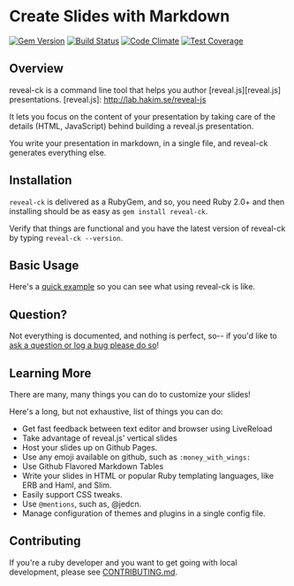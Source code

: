 # Create Slides with Markdown

[![Gem Version](https://badge.fury.io/rb/reveal-ck.svg)](http://badge.fury.io/rb/reveal-ck)
[![Build Status](https://travis-ci.org/jedcn/reveal-ck.svg)](https://travis-ci.org/jedcn/reveal-ck)
[![Code Climate](https://codeclimate.com/github/jedcn/reveal-ck/badges/gpa.svg)](https://codeclimate.com/github/jedcn/reveal-ck)
[![Test Coverage](https://codeclimate.com/github/jedcn/reveal-ck/badges/coverage.svg)](https://codeclimate.com/github/jedcn/reveal-ck)

## Overview

reveal-ck is a command line tool that helps you author
[reveal.js][reveal.js] presentations.
[reveal.js]: http://lab.hakim.se/reveal-js

It lets you focus on the content of your presentation by taking care
of the details (HTML, JavaScript) behind building a reveal.js
presentation.

You write your presentation in markdown, in a single file, and
reveal-ck generates everything else.

## Installation

`reveal-ck` is delivered as a RubyGem, and so, you need Ruby 2.0+ and
then installing should be as easy as `gem install reveal-ck`.

Verify that things are functional and you have the latest version of
reveal-ck by typing `reveal-ck --version`.

## Basic Usage

Here's a [quick example][quick-example] so you can see what using
reveal-ck is like.

[quick-example]: doc/QUICK-EXAMPLE.md

## Question?

Not everything is documented, and nothing is perfect, so-- if you'd
like to [ask a question or log a bug please do so][new-issue]!

[new-issue]: https://github.com/jedcn/reveal-ck/issues/new

## Learning More

There are many, many things you can do to customize your slides!

Here's a long, but not exhaustive, list of things you can do:

* Get fast feedback between text editor and browser using LiveReload
* Take advantage of reveal.js' vertical slides
* Host your slides up on Github Pages.
* Use any emoji available on github, such as `:money_with_wings:`
* Use Github Flavored Markdown Tables
* Write your slides in HTML or popular Ruby templating languages, like
  ERB and Haml, and Slim.
* Easily support CSS tweaks.
* Use `@mentions`, such as, @jedcn.
* Manage configuration of themes and plugins in a single config file.

## Contributing

If you're a ruby developer and you want to get going with local
development, please see [CONTRIBUTING.md](CONTRIBUTING.md).
